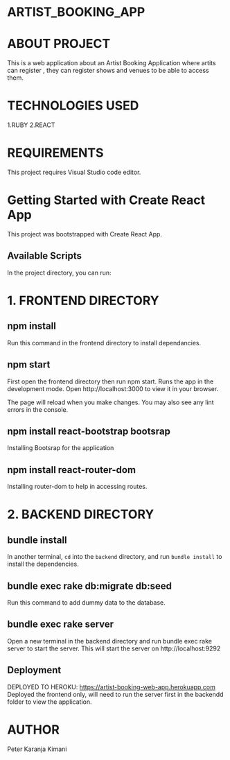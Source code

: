 # ARTIST_BOOKING_APP

# ABOUT PROJECT
This is a web application about an Artist Booking Application where artits can register , they can register shows and venues to be able to access them.

# TECHNOLOGIES USED
1.RUBY 2.REACT 

# REQUIREMENTS
This project requires Visual Studio code editor.

# Getting Started with Create React App
This project was bootstrapped with Create React App.

## Available Scripts
In the project directory, you can run:

 # 1. FRONTEND DIRECTORY

## npm install
Run this command in the frontend directory to install dependancies.

## npm start
First open the frontend directory then run npm start.
Runs the app in the development mode.
Open http://localhost:3000 to view it in your browser.

The page will reload when you make changes.
You may also see any lint errors in the console.

## npm install react-bootstrap bootsrap
Installing Bootsrap for the application

## npm install react-router-dom
Installing router-dom to help in accessing routes.

# 2. BACKEND DIRECTORY

## bundle install

In another terminal, `cd` into the `backend` directory, and run
`bundle install` to install the dependencies.

## bundle exec rake db:migrate db:seed
Run this command to add dummy data to the database.

## bundle exec rake server
Open a new terminal in the backend directory and run bundle exec rake server to start the server. This will start the server on http://localhost:9292

## Deployment
DEPLOYED TO HEROKU:  https://artist-booking-web-app.herokuapp.com
Deployed the frontend only, will need to run the server first in the backendd folder to view the application.

# AUTHOR
Peter Karanja Kimani